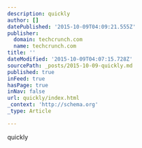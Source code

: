 ```yaml
---
description: quickly
author: []
datePublished: '2015-10-09T04:09:21.555Z'
publisher:
  domain: techcrunch.com
  name: techcrunch.com
title: ''
dateModified: '2015-10-09T04:07:15.728Z'
sourcePath: _posts/2015-10-09-quickly.md
published: true
inFeed: true
hasPage: true
inNav: false
url: quickly/index.html
_context: 'http://schema.org'
_type: Article

---
```

quickly